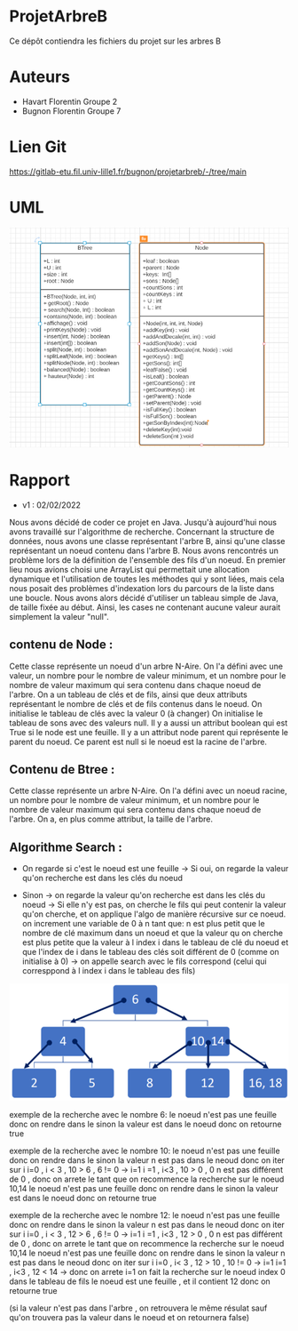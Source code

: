 # ProjetArbreB

Ce dépôt contiendra les fichiers du projet sur les arbres B

# Auteurs

- Havart Florentin Groupe 2
- Bugnon Florentin Groupe 7

# Lien Git

https://gitlab-etu.fil.univ-lille1.fr/bugnon/projetarbreb/-/tree/main



# UML


![alt text](img/uml.png)


# Rapport

- v1 : 02/02/2022

Nous avons décidé de coder ce projet en Java.
Jusqu'à aujourd'hui nous avons travaillé sur l'algorithme de recherche. Concernant la structure de données, nous avons une classe représentant l'arbre B, ainsi qu'une classe représentant un noeud contenu dans l'arbre B.
Nous avons rencontrés un problème lors de la définition de l'ensemble des fils d'un noeud. En premier lieu nous avions choisi une ArrayList qui permettait une allocation dynamique et l'utilisation de toutes les méthodes qui y sont liées, mais cela nous posait des problèmes d'indexation lors du parcours de la liste dans une boucle. Nous avons alors décidé d'utiliser un tableau simple de Java, de taille fixée au début. Ainsi, les cases ne contenant aucune valeur aurait simplement la valeur "null".

## contenu de Node :
Cette classe représente un noeud d'un arbre N-Aire. On l'a défini avec une valeur, un nombre pour le nombre de valeur minimum, et un nombre pour le nombre de valeur maximum qui sera contenu dans chaque noeud de l'arbre.
On a un tableau de clés et de fils, ainsi que deux attributs représentant le nombre de clés et de fils contenus dans le noeud. On initialise le tableau de clés avec la valeur 0 (à changer)
On initialise le tableau de sons avec des valeurs null.
Il y a aussi un attribut boolean qui est True si le node est une feuille. Il y a un attribut node parent qui représente le parent du noeud. Ce parent est null si le noeud est la racine de l'arbre.

## Contenu de Btree :

Cette classe représente un arbre N-Aire. On l'a défini avec un noeud racine, un nombre pour le nombre de valeur minimum, et un nombre pour le nombre de valeur maximum qui sera contenu dans chaque noeud de l'arbre.
On a, en plus comme attribut, la taille de l'arbre.  

## Algorithme Search :

- On regarde si c'est le noeud est une feuille
  -> Si oui, on regarde la valeur qu'on recherche est dans les clés du noeud

- Sinon
  -> on regarde la valeur qu'on recherche est dans les clés du noeud
  -> Si elle n'y est pas, on cherche le fils qui peut contenir la valeur qu'on cherche, et on applique l'algo de manière récursive sur ce noeud.
	on increment une variable de 0 à n tant que:
			 n est plus petit que le nombre de clé maximum dans un noeud
			 et que la valeur qu on cherche est plus petite que la valeur à l index i dans le tableau de clé du noeud
			 et que l'index de i dans le tableau des clés soit différent de 0 (comme on initialise à 0) 
				  -> on appelle search avec le fils correspond (celui qui corresppond à l index i dans le tableau des fils)

	


![alt text](img/imgarbre.png)


exemple de la recherche avec le nombre 6:
	le noeud n'est pas une feuille donc on rendre dans le sinon
	la valeur est dans le noeud donc on retourne true

exemple de la recherche avec le nombre 10:
	le noeud n'est pas une feuille donc on rendre dans le sinon
	la valeur n est pas dans le neoud donc on iter sur i 
  		i=0 , i < 3 ,  10 > 6 , 6 != 0 -> i=1
		i =1 , i<3 , 10 > 0 , 0 n est pas différent de 0 , donc on arrete le tant que
		on recommence  la recherche sur le noeud 10,14
			le noeud n'est pas une feuille donc on rendre dans le sinon
			la valeur est dans le noeud donc on retourne true	
		
exemple de la recherche avec le nombre 12:
	le noeud n'est pas une feuille donc on rendre dans le sinon
	la valeur n est pas dans le neoud donc on iter sur i 
  		i=0 , i < 3 ,  12 > 6 , 6 != 0 -> i=1
		i =1 , i<3 , 12 > 0 , 0 n est pas différent de 0 , donc on arrete le tant que
		on recommence  la recherche sur le noeud 10,14
			le noeud n'est pas une feuille donc on rendre dans le sinon
			la valeur n est pas dans le neoud donc on iter sur i 
			i=0 , i< 3 , 12 > 10 ,  10 != 0  -> i=1
			i=1 , i<3 , 12 < 14 -> donc on arrete i=1
				on fait la recherche sur le noeud index 0 dans le tableau de fils 
				le noeud est une feuille , et il contient 12 donc on retourne true

(si la valeur n'est pas dans l'arbre , on retrouvera le même résulat sauf qu'on trouvera pas la valeur dans le noeud et on retournera false)





